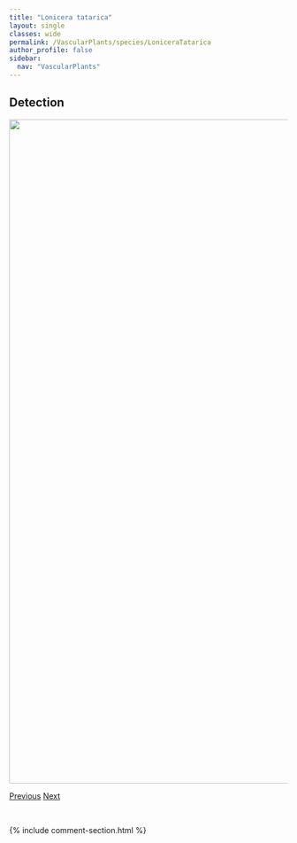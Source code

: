 ```yaml
---
title: "Lonicera tatarica"
layout: single
classes: wide
permalink: /VascularPlants/species/LoniceraTatarica
author_profile: false
sidebar:
  nav: "VascularPlants"
---
```


<h2>Detection</h2>

<a href="https://drive.google.com/uc?export=view&id=1eAH34Li7SEwKPJEVxawSnEVAcfWXPcDZ">
<img src="https://drive.google.com/uc?export=view&id=1eAH34Li7SEwKPJEVxawSnEVAcfWXPcDZ" height = "1200" width = "800">
</a>


<a href="/DevelopmentWebsite/VascularPlants/species/LoniceraDioicaInvolucrata" class="pagination--pager" title="Lonicera dioica/involucrata">Previous</a> <a href="/DevelopmentWebsite/VascularPlants/species/LoniceraUtahensis" class="pagination--pager" title="Lonicera utahensis">Next</a>

<p>&nbsp;</p>

{% include comment-section.html %}
